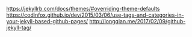 https://jekyllrb.com/docs/themes/#overriding-theme-defaults
https://codinfox.github.io/dev/2015/03/06/use-tags-and-categories-in-your-jekyll-based-github-pages/
http://longqian.me/2017/02/09/github-jekyll-tag/
